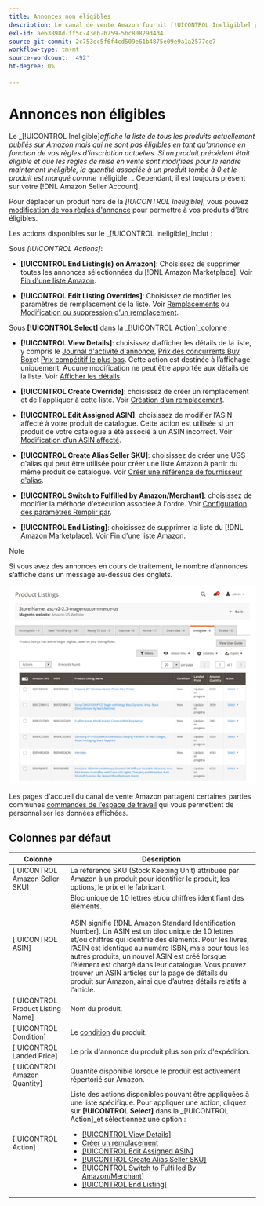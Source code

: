 ```yaml
---
title: Annonces non éligibles
description: Le canal de vente Amazon fournit [!UICONTROL Ineligible] pour vous aider à gérer les articles ne sont pas éligibles en tant qu'annonce en fonction de vos règles d'annonce actuelles.
exl-id: ae63898d-ff5c-43eb-b759-5bc80829d4d4
source-git-commit: 2c753ec5f6f4cd509e61b4875e09e9a1a2577ee7
workflow-type: tm+mt
source-wordcount: '492'
ht-degree: 0%

---
```


# Annonces non éligibles

Le _[!UICONTROL Ineligible]_affiche la liste de tous les produits actuellement publiés sur Amazon mais qui ne sont pas éligibles en tant qu’annonce en fonction de vos règles d’inscription actuelles. Si un produit précédent était éligible et que les règles de mise en vente sont modifiées pour le rendre maintenant inéligible, la quantité associée à un produit tombe à 0 et le produit est marqué comme_ inéligible _. Cependant, il est toujours présent sur votre [!DNL Amazon Seller Account].

Pour déplacer un produit hors de la _[!UICONTROL Ineligible]_, vous pouvez [modification de vos règles d&#39;annonce](./listing-rules.md) pour permettre à vos produits d’être éligibles.

Les actions disponibles sur le _[!UICONTROL Ineligible]_inclut :

Sous _[!UICONTROL Actions]_:

- **[!UICONTROL End Listing(s) on Amazon]**: Choisissez de supprimer toutes les annonces sélectionnées du [!DNL Amazon Marketplace]. Voir [Fin d&#39;une liste Amazon](./end-listings-manually.md).

- **[!UICONTROL Edit Listing Overrides]**: Choisissez de modifier les paramètres de remplacement de la liste. Voir [Remplacements](./overrides.md) ou [Modification ou suppression d’un remplacement](./creating-editing-overrides.md#edit-override-single-listing).

Sous **[!UICONTROL Select]** dans la _[!UICONTROL Action]_colonne :

- **[!UICONTROL View Details]**: choisissez d’afficher les détails de la liste, y compris le [Journal d&#39;activité d&#39;annonce](./product-listing-details.md#listing-activity-log), [Prix des concurrents Buy Box](./product-listing-details.md#buy-box-competitor-pricing)et [Prix compétitif le plus bas](./product-listing-details.md#lowest-competitor-pricing). Cette action est destinée à l’affichage uniquement. Aucune modification ne peut être apportée aux détails de la liste. Voir [Afficher les détails](./product-listing-details.md).

- **[!UICONTROL Create Override]**: choisissez de créer un remplacement et de l&#39;appliquer à cette liste. Voir [Création d’un remplacement](./creating-editing-overrides.md).

- **[!UICONTROL Edit Assigned ASIN]**: choisissez de modifier l’ASIN affecté à votre produit de catalogue. Cette action est utilisée si un produit de votre catalogue a été associé à un ASIN incorrect. Voir [Modification d’un ASIN affecté](./edit-assigned-asin.md).

- **[!UICONTROL Create Alias Seller SKU]**: choisissez de créer une UGS d&#39;alias qui peut être utilisée pour créer une liste Amazon à partir du même produit de catalogue. Voir [Créer une référence de fournisseur d&#39;alias](./create-alias-seller-sku.md).

- **[!UICONTROL Switch to Fulfilled by Amazon/Merchant]**: choisissez de modifier la méthode d&#39;exécution associée à l&#39;ordre. Voir [Configuration des paramètres Remplir par](./fulfilled-by.md#configure-fulfilled-by-settings).

- **[!UICONTROL End Listing]**: choisissez de supprimer la liste du [!DNL Amazon Marketplace]. Voir [Fin d&#39;une liste Amazon](./end-listings-manually.md).

>[!NOTE]
>Si vous avez des annonces en cours de traitement, le nombre d’annonces s’affiche dans un message au-dessus des onglets.

![Annonces Amazon non éligibles](assets/amazon-ineligible-listings.png)

Les pages d&#39;accueil du canal de vente Amazon partagent certaines parties communes [commandes de l’espace de travail](./workspace-controls.md) qui vous permettent de personnaliser les données affichées.

## Colonnes par défaut

| Colonne | Description |
|--- |--- |
| [!UICONTROL Amazon Seller SKU] | La référence SKU (Stock Keeping Unit) attribuée par Amazon à un produit pour identifier le produit, les options, le prix et le fabricant. |
| [!UICONTROL ASIN] | Bloc unique de 10 lettres et/ou chiffres identifiant des éléments.<br><br>ASIN signifie [!DNL Amazon Standard Identification Number]. Un ASIN est un bloc unique de 10 lettres et/ou chiffres qui identifie des éléments. Pour les livres, l’ASIN est identique au numéro ISBN, mais pour tous les autres produits, un nouvel ASIN est créé lorsque l’élément est chargé dans leur catalogue. Vous pouvez trouver un ASIN articles sur la page de détails du produit sur Amazon, ainsi que d’autres détails relatifs à l’article. |
| [!UICONTROL Product Listing Name] | Nom du produit. |
| [!UICONTROL Condition] | Le [condition](./product-listing-condition.md) du produit. |
| [!UICONTROL Landed Price] | Le prix d&#39;annonce du produit plus son prix d&#39;expédition. |
| [!UICONTROL Amazon Quantity] | Quantité disponible lorsque le produit est activement répertorié sur Amazon. |
| [!UICONTROL Action] | Liste des actions disponibles pouvant être appliquées à une liste spécifique. Pour appliquer une action, cliquez sur **[!UICONTROL Select]** dans la _[!UICONTROL Action]_et sélectionnez une option :<ul><li>[[!UICONTROL View Details]](./product-listing-details.md)</li><li>[Créer un remplacement](./creating-editing-overrides.md)</li><li>[[!UICONTROL Edit Assigned ASIN]](./edit-assigned-asin.md)</li><li>[[!UICONTROL Create Alias Seller SKU]](./create-alias-seller-sku.md#region-specific)</li><li>[[!UICONTROL Switch to Fulfilled By Amazon/Merchant]](./fulfilled-by.md#configure-fulfilled-by-settings)</li><li>[[!UICONTROL End Listing]](./end-listings-manually.md)</li></ul> |

